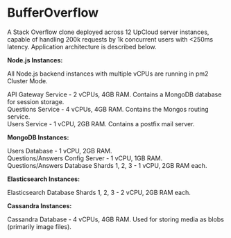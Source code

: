 # BufferOverflow

A Stack Overflow clone deployed across 12 UpCloud server instances, capable of handling 200k requests by 1k concurrent users with <250ms latency. Application architecture is described below.

**Node.js Instances:**

All Node.js backend instances with multiple vCPUs are running in pm2 Cluster Mode.

API Gateway Service - 2 vCPUs, 4GB RAM. Contains a MongoDB database for session storage. <br/>
Questions Service - 4 vCPUs, 4GB RAM. Contains the Mongos routing service. <br/>
Users Service - 1 vCPU, 2GB RAM. Contains a postfix mail server.

**MongoDB Instances:**

Users Database - 1 vCPU, 2GB RAM. <br/>
Questions/Answers Config Server - 1 vCPU, 1GB RAM. <br/>
Questions/Answers Database Shards 1, 2, 3 - 1 vCPU, 2GB RAM each.

**Elasticsearch Instances:**

Elasticsearch Database Shards 1, 2, 3 - 2 vCPU, 2GB RAM each.

**Cassandra Instances:**

Cassandra Database - 4 vCPUs, 4GB RAM. Used for storing media as blobs (primarily image files). 


